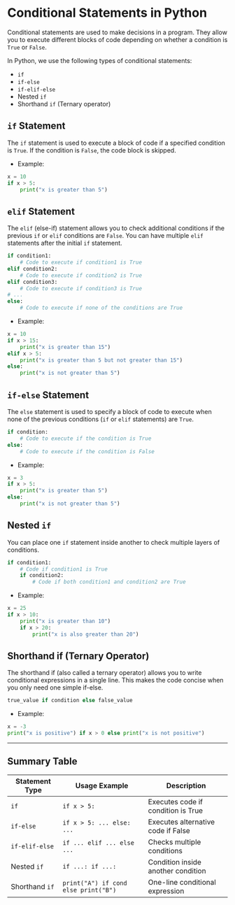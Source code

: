 # Conditional Statements in Python

Conditional statements are used to make decisions in a program. They allow you to execute different blocks of code depending on whether a condition is `True` or `False`.

In Python, we use the following types of conditional statements:
- `if`
- `if-else`
- `if-elif-else`
- Nested `if`
- Shorthand `if` (Ternary operator)

## `if` Statement

The `if` statement is used to execute a block of code if a specified condition is `True`. If the condition is `False`, the code block is skipped.

- Example:

```python
x = 10
if x > 5:
    print("x is greater than 5")
```

## `elif` Statement

The `elif` (else-if) statement allows you to check additional conditions if the previous `if` or `elif` conditions are `False`.
You can have multiple `elif` statements after the initial `if` statement.

```python
if condition1:
    # Code to execute if condition1 is True
elif condition2:
    # Code to execute if condition2 is True
elif condition3:
    # Code to execute if condition3 is True
# ...
else:
    # Code to execute if none of the conditions are True
```

- Example:

```python
x = 10
if x > 15:
    print("x is greater than 15")
elif x > 5:
    print("x is greater than 5 but not greater than 15")
else:
    print("x is not greater than 5")
```

## `if-else` Statement

The `else` statement is used to specify a block of code to execute when none of the previous conditions (`if` or `elif` statements) are `True`.

```python
if condition:
    # Code to execute if the condition is True
else:
    # Code to execute if the condition is False
```

- Example:

```python
x = 3
if x > 5:
    print("x is greater than 5")
else:
    print("x is not greater than 5")
```

## Nested `if`

You can place one `if` statement inside another to check multiple layers of conditions.

```python
if condition1:
    # Code if condition1 is True
    if condition2:
        # Code if both condition1 and condition2 are True
```

- Example:

```python
x = 25
if x > 10:
    print("x is greater than 10")
    if x > 20:
        print("x is also greater than 20")
```

## Shorthand if (Ternary Operator)

The shorthand if (also called a ternary operator) allows you to write conditional expressions in a single line.
This makes the code concise when you only need one simple if-else.

```python
true_value if condition else false_value
```

- Example:

```python
x = -3
print("x is positive") if x > 0 else print("x is not positive")
```

---

## Summary Table

   | Statement Type | Usage Example                        | Description                        |
| -------------- | ------------------------------------ | ---------------------------------- |
| `if`           | `if x > 5:`                          | Executes code if condition is True |
| `if-else`      | `if x > 5: ... else: ...`            | Executes alternative code if False |
| `if-elif-else` | `if ... elif ... else ...`           | Checks multiple conditions         |
| Nested `if`    | `if ...: if ...:`                    | Condition inside another condition |
| Shorthand `if` | `print("A") if cond else print("B")` | One-line conditional expression    |

